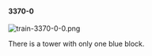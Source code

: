 #### 3370-0
![train-3370-0-0.png](https://github.com/lil-lab/nlvr/raw/master/nlvr/train/images/69/train-3370-0-0.png "train-3370-0-0.png")

There is a tower with only one blue block.